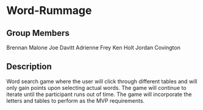 # Word-Rummage

## Group Members

Brennan Malone
Joe Davitt
Adrienne Frey
Ken Holt
Jordan Covington

## Description

Word search game where the user will click through different tables and will only gain points upon selecting actual words. The game will continue to iterate until the participant runs out of time. The game will incorporate the letters and tables to perform as the MVP requirements.
